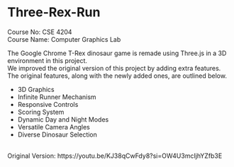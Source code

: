# Three-Rex-Run
Course No: CSE 4204 <br/>
Course Name: Computer Graphics Lab <br/>

The Google Chrome T-Rex dinosaur game is remade using Three.js in a 3D environment in this project. <br/>
We improved the original version of this project by adding extra features. The original features, along with the newly added ones, are outlined below.
- 3D Graphics
- Infinite Runner Mechanism
- Responsive Controls
- Scoring System 
- Dynamic Day and Night Modes
- Versatile Camera Angles
- Diverse Dinosaur Selection
<br/>  
Original Version: https://youtu.be/KJ38qCwFdy8?si=OW4U3mcIjhYZfb3E
